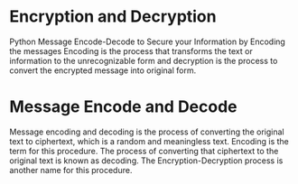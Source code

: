 # Encryption and Decryption
Python Message Encode-Decode to Secure your Information by Encoding the messages
Encoding is the process that transforms the text or information to the unrecognizable form and decryption is the process to convert the encrypted message into original form.

# Message Encode and Decode
Message encoding and decoding is the process of converting the original text to ciphertext, which is a random and meaningless text. Encoding is the term for this procedure. The process of converting that ciphertext to the original text is known as decoding. The Encryption-Decryption process is another name for this procedure.
